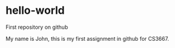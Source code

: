# hello-world
First repository on github

My name is John, this is my first assignment in github for CS3667.
